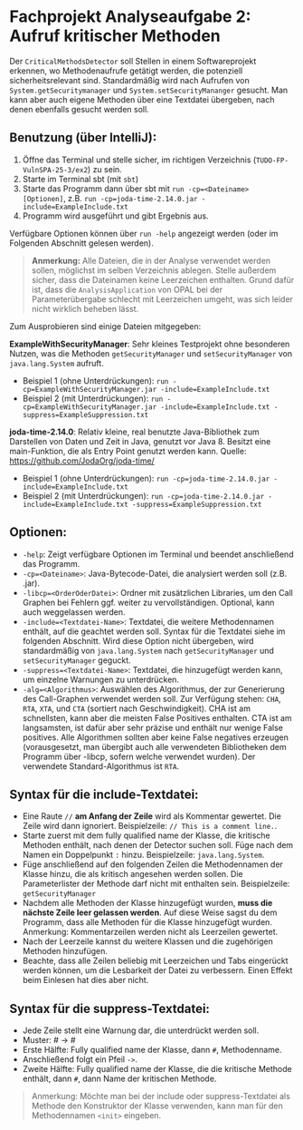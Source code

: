 # Fachprojekt Analyseaufgabe 2: Aufruf kritischer Methoden
Der `CriticalMethodsDetector` soll Stellen in einem Softwareprojekt erkennen, wo Methodenaufrufe getätigt werden,
die potenziell sicherheitsrelevant sind. Standardmäßig wird nach Aufrufen von `System.getSecuritymanager` und
`System.setSecurityMananger` gesucht. Man kann aber auch eigene Methoden über eine Textdatei übergeben, nach denen
ebenfalls gesucht werden soll.

## Benutzung (über IntelliJ):
1. Öffne das Terminal und stelle sicher, im richtigen Verzeichnis (`TUDO-FP-VulnSPA-25-3/ex2`) zu sein.
2. Starte im Terminal sbt (mit `sbt`)
3. Starte das Programm dann über sbt mit `run -cp=<Dateiname> [Optionen]`, z.B.
     `run -cp=joda-time-2.14.0.jar -include=ExampleInclude.txt`
4. Programm wird ausgeführt und gibt Ergebnis aus.

Verfügbare Optionen können über `run -help` angezeigt werden (oder im Folgenden Abschnitt gelesen werden).

> **Anmerkung:** Alle Dateien, die in der Analyse verwendet werden sollen, möglichst im selben Verzeichnis ablegen. Stelle
außerdem sicher, dass die Dateinamen keine Leerzeichen enthalten. Grund dafür ist, dass die `AnalysisApplication` von
OPAL bei der Parameterübergabe schlecht mit Leerzeichen umgeht, was sich leider nicht wirklich beheben lässt.

Zum Ausprobieren sind einige Dateien mitgegeben:

**ExampleWithSecurityManager**: Sehr kleines Testprojekt ohne besonderen Nutzen, was die Methoden `getSecurityManager`
  und `setSecurityManager` von `java.lang.System` aufruft.
- Beispiel 1 (ohne Unterdrückungen): `run -cp=ExampleWithSecurityManager.jar -include=ExampleInclude.txt`
- Beispiel 2 (mit Unterdrückungen): `run -cp=ExampleWithSecurityManager.jar -include=ExampleInclude.txt -suppress=ExampleSuppression.txt`

**joda-time-2.14.0**: Relativ kleine, real benutzte Java-Bibliothek zum Darstellen von Daten und Zeit in Java, genutzt
  vor Java 8. Besitzt eine main-Funktion, die als Entry Point genutzt werden kann.
  Quelle: https://github.com/JodaOrg/joda-time/
- Beispiel 1 (ohne Unterdrückungen): `run -cp=joda-time-2.14.0.jar -include=ExampleInclude.txt`
- Beispiel 2 (mit Unterdrückungen): `run -cp=joda-time-2.14.0.jar -include=ExampleInclude.txt -suppress=ExampleSuppression.txt`

## Optionen:

- `-help`: Zeigt verfügbare Optionen im Terminal und beendet anschließend das Programm.
- `-cp=<Dateiname>`: Java-Bytecode-Datei, die analysiert werden soll (z.B. .jar).
- `-libcp=<OrderOderDatei>`: Ordner mit zusätzlichen Libraries, um den Call Graphen bei Fehlern ggf.
      weiter zu vervollständigen. Optional, kann auch weggelassen werden.
- `-include=<Textdatei-Name>`: Textdatei, die weitere Methodennamen enthält, auf die geachtet werden soll. Syntax für 
      die Textdatei siehe im folgenden Abschnitt. Wird diese Option nicht übergeben, 
      wird standardmäßig von `java.lang.System` nach `getSecurityManager` und `setSecurityManager` geguckt.
- `-suppress=<Textdatei-Name>`: Textdatei, die hinzugefügt werden kann, um einzelne Warnungen zu unterdrücken.
- `-alg=<Algorithmus>`: Auswählen des Algorithmus, der zur Generierung des Call-Graphen verwendet werden soll.
      Zur Verfügung stehen: `CHA`, `RTA`, `XTA`, und `CTA` (sortiert nach Geschwindigkeit). CHA ist am schnellsten, kann aber
      die meisten False Positives enthalten. CTA ist am langsamsten, ist dafür aber sehr präzise und enthält nur wenige
      False positives. Alle Algorithmen sollten aber keine False negatives erzeugen (vorausgesetzt, man übergibt auch
      alle verwendeten Bibliotheken dem Programm über -libcp, sofern welche verwendet wurden). Der verwendete
      Standard-Algorithmus ist `RTA`.

## Syntax für die include-Textdatei:
- Eine Raute `//` **am Anfang der Zeile** wird als Kommentar gewertet. Die Zeile wird dann ignoriert.
    Beispielzeile: `// This is a comment line.`.
- Starte zuerst mit dem fully qualified name der Klasse, die kritische Methoden enthält, nach denen der Detector
    suchen soll. Füge nach dem Namen ein Doppelpunkt `:` hinzu. Beispielzeile: `java.lang.System`.
- Füge anschließend auf den folgenden Zeilen die Methodennamen der Klasse hinzu, die als kritisch angesehen
    werden sollen. Die Parameterlister der Methode darf nicht mit enthalten sein. Beispielzeile: `getSecurityManager`
- Nachdem alle Methoden der Klasse hinzugefügt wurden, **muss die nächste Zeile leer gelassen werden**. Auf diese Weise
    sagst du dem Programm, dass alle Methoden für die Klasse hinzugefügt wurden. Anmerkung: Kommentarzeilen werden
    nicht als Leerzeilen gewertet.
- Nach der Leerzeile kannst du weitere Klassen und die zugehörigen Methoden hinzufügen.
- Beachte, dass alle Zeilen beliebig mit Leerzeichen und Tabs eingerückt werden können, um die Lesbarkeit der Datei
    zu verbessern. Einen Effekt beim Einlesen hat dies aber nicht.

## Syntax für die suppress-Textdatei:
- Jede Zeile stellt eine Warnung dar, die unterdrückt werden soll.
- Muster: <aufrufendeKlasse>#<aufrufendeMethode> -> <klasseKritischerMethode>#<kritischeMethode>
- Erste Hälfte: Fully qualified name der Klasse, dann `#`, Methodenname.
- Anschließend folgt ein Pfeil `->`.
- Zweite Hälfte: Fully qualified name der Klasse, die die kritische Methode enthält, dann `#`, dann Name der
    kritischen Methode.

> Anmerkung: Möchte man bei der include oder suppress-Textdatei als Methode den Konstruktor der Klasse verwenden, kann
    man für den Methodennamen `<init>` eingeben.